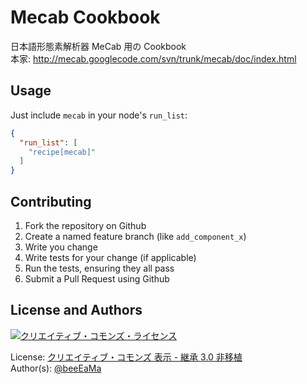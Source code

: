 Mecab Cookbook
==============
日本語形態素解析器 MeCab 用の Cookbook<br/>
本家: http://mecab.googlecode.com/svn/trunk/mecab/doc/index.html

Usage
-----
Just include `mecab` in your node's `run_list`:

```json
{
  "run_list": [
    "recipe[mecab]"
  ]
}
```

Contributing
------------
 1. Fork the repository on Github
 2. Create a named feature branch (like `add_component_x`)
 3. Write you change
 4. Write tests for your change (if applicable)
 5. Run the tests, ensuring they all pass
 6. Submit a Pull Request using Github

License and Authors
-------------------
<a rel="license" href="http://creativecommons.org/licenses/by-sa/3.0/deed.ja">
  <img alt="クリエイティブ・コモンズ・ライセンス" style="border-width:0" src="http://i.creativecommons.org/l/by-sa/3.0/88x31.png" />
</a>

License: [クリエイティブ・コモンズ 表示 - 継承 3.0 非移植](http://creativecommons.org/licenses/by-sa/3.0/deed.ja)<br/>
Author(s): [@beeEaMa](https://twitter.com/beeEaMa)

